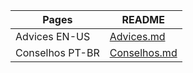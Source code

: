 | Pages | README |
| ------ | ------ |
| Advices EN-US | [Advices.md](https://github.com/klebercarvalho/Advices/blob/master/Advices.md)|
| Conselhos PT-BR | [Conselhos.md](https://github.com/klebercarvalho/Advices/blob/master/Conselhos.md)|
